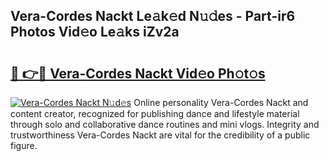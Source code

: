 ## Vera-Cordes Nackt Le𝚊k𝚎d N𝚞𝚍es - Part-ir6 Photos Vid𝚎o Le𝚊ks iZv2a

# <h2><a href="http://fb76lup.evod.top/?m=Vera-Cordes+Nackt">🔗 👉🔴 Vera-Cordes Nackt Vid𝚎o Ph𝚘t𝚘s</a></h2>

[![Vera-Cordes Nackt N𝚞d𝚎s](https://i.imgur.com/8V9OHl7.gif)](http://fb76lup.evod.top/?m=Vera-Cordes+Nackt)
Online personality Vera-Cordes Nackt and content creator, recognized for publishing dance and lifestyle material through solo and collaborative dance routines and mini vlogs. Integrity and trustworthiness Vera-Cordes Nackt are vital for the credibility of a public figure. 
